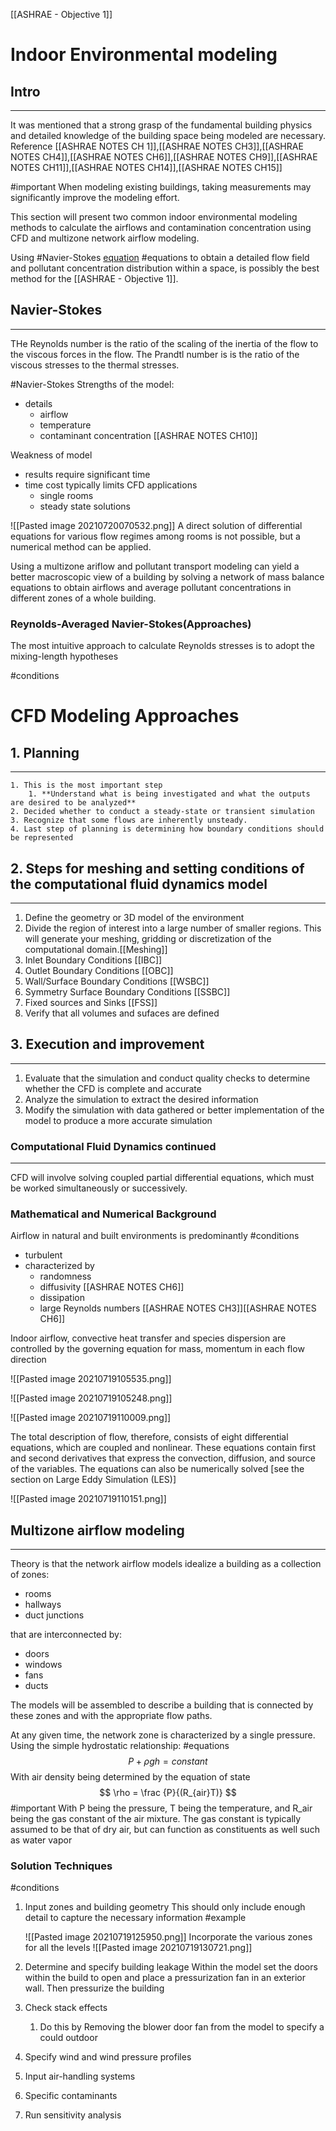 [[ASHRAE - Objective 1]]

# Indoor Environmental modeling

## Intro 
----
It was mentioned that a strong grasp of the fundamental building physics and detailed knowledge of the building space being modeled are necessary. Reference 
[[ASHRAE NOTES CH 1]],[[ASHRAE NOTES CH3]],[[ASHRAE NOTES CH4]],[[ASHRAE NOTES CH6]],[[ASHRAE NOTES CH9]],[[ASHRAE NOTES CH11]],[[ASHRAE NOTES CH14]],[[ASHRAE NOTES CH15]]

#important 
When modeling existing buildings, taking measurements may significantly improve the modeling effort.

This section will present two common indoor environmental modeling methods to calculate the airflows and contamination concentration using CFD and multizone network airflow modeling.

Using #Navier-Stokes [equation](https://www.grc.nasa.gov/www/k-12/airplane/nseqs.html)  #equations to obtain a detailed flow field and pollutant concentration distribution within a space, is possibly the best method for the [[ASHRAE - Objective 1]].

## Navier-Stokes 
----
THe Reynolds number is the ratio of the scaling of the inertia of the flow to the viscous forces in the flow.
The Prandtl number is is the ratio of the viscous stresses to the thermal stresses.

#Navier-Stokes 
Strengths of the model:
- details 
	- airflow
	- temperature 
	- contaminant concentration [[ASHRAE NOTES CH10]]

Weakness of model
- results require significant time 
- time cost typically limits CFD applications 
	- single rooms 
	- steady state solutions 

![[Pasted image 20210720070532.png]]
A direct solution of differential equations for various flow regimes among rooms is not possible, but a numerical method can be applied. 

Using a multizone ariflow and pollutant transport modeling can yield  a better macroscopic view of a building by solving a network of mass balance equations to obtain airflows and average pollutant concentrations in different zones of a whole building.

### Reynolds-Averaged Navier-Stokes(Approaches)

The most intuitive approach to calculate Reynolds stresses is to adopt the mixing-length hypotheses 

#conditions 


#  CFD Modeling Approaches 

## 1. Planning
---
	1. This is the most important step 
		1. **Understand what is being investigated and what the outputs are desired to be analyzed**
	2. Decided whether to conduct a steady-state or transient simulation 
	3. Recognize that some flows are inherently unsteady.
	4. Last step of planning is determining how boundary conditions should be represented 

 ## 2. Steps for meshing and setting conditions of the computational fluid dynamics model 
----
1.  Define the geometry or 3D model of the environment
2.  Divide the region of interest into a large number of smaller regions. This will generate your meshing, gridding or discretization of the computational domain.[[Meshing]]
4. Inlet Boundary Conditions [[IBC]]
5. Outlet Boundary Conditions [[OBC]]
6. Wall/Surface Boundary Conditions [[WSBC]]
7. Symmetry Surface Boundary Conditions [[SSBC]]
8. Fixed sources and Sinks [[FSS]]
9. Verify that all volumes and sufaces are defined

## 3. Execution and improvement 
---
1.  Evaluate that the simulation and conduct quality checks to determine whether the CFD is complete and accurate 
2.  Analyze the simulation to extract the desired information 
3.  Modify the simulation with data gathered or better implementation of the model to produce a more accurate simulation 

### Computational Fluid Dynamics continued 
----
CFD will involve solving coupled partial differential equations, which must be worked simultaneously or successively. 

### Mathematical and Numerical Background 


Airflow in natural and built environments is predominantly 
 #conditions 
 - turbulent 
 - characterized by
	 - randomness 
	 - diffusivity [[ASHRAE NOTES CH6]] 
	 - dissipation 
	 - large Reynolds numbers [[ASHRAE NOTES CH3]][[ASHRAE NOTES CH6]]	

Indoor airflow, convective heat transfer and species dispersion are controlled by the governing equation for mass, momentum in each flow direction 

![[Pasted image 20210719105535.png]]

![[Pasted image 20210719105248.png]]

![[Pasted image 20210719110009.png]]

The total description of flow, therefore, consists of eight differential equations, which are coupled and nonlinear. These equations contain first and second derivatives that express the convection, diffusion, and source of the variables. The equations can also be numerically solved [see the section on Large Eddy Simulation (LES)]


![[Pasted image 20210719110151.png]]

## Multizone airflow modeling 

---
Theory is that the network airflow models idealize a building as a collection of zones:
- rooms 
- hallways 
- duct junctions

that are interconnected by:
- doors 
- windows
- fans 
- ducts 

The models will be assembled to describe a building that is connected by these zones and with the appropriate flow paths.

At any given time, the network zone is characterized by a single pressure. Using the simple hydrostatic relationship:
#equations 
$$
P+\rho g h=constant 
$$
With air density being determined by the equation of state 
$$
\rho = \frac {P}{(R_{air}T)}
$$
#important 
With P being the pressure, T being the temperature, and R_air being the gas constant of the air mixture. The gas constant is typically assumed to be that of dry air, but can function as constituents as well such as water vapor 


### Solution Techniques
#conditions 
1. Input zones and building geometry 
	This should only include enough detail to capture the necessary information 
	#example 

	![[Pasted image 20210719125950.png]]
	Incorporate the various zones for all the levels 
	![[Pasted image 20210719130721.png]]
2. Determine and specify building leakage
	Within the model set the doors within the build to open and place a pressurization fan in an exterior wall. Then pressurize the building 
	
3. Check stack effects 
	1. Do this by Removing the blower door fan from the model to specify a could outdoor  

4. Specify wind and wind pressure profiles 
5. Input air-handling systems
6. Specific contaminants 
7. Run sensitivity analysis 